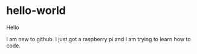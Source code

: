 # hello-world

Hello

I am new to github. I just got a raspberry pi and I am trying to learn how to code.

